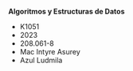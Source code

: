 **Algoritmos y Estructuras de Datos**
+ K1051 
+ 2023 
+ 208.061-8 
+ Mac Intyre Asurey 
+ Azul Ludmila
